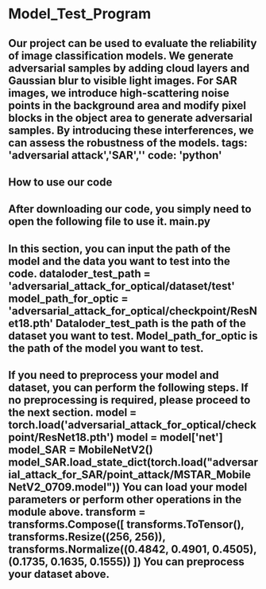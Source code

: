 # Model_Test_Program
 Our project can be used to evaluate the reliability of image classification models. We generate adversarial samples by adding cloud layers and Gaussian blur to visible light images. For SAR images, we introduce high-scattering noise points in the background area and modify pixel blocks in the object area to generate adversarial samples. By introducing these interferences, we can assess the robustness of the models.
 tags: 'adversarial attack','SAR',''
 code: 'python'
---
## How to use our code
After downloading our code, you simply need to open the following file to use it.
    main.py
---
In this section, you can input the path of the model and the data you want to test into the code.
 dataloder_test_path = 'adversarial_attack_for_optical/dataset/test'
 model_path_for_optic = 'adversarial_attack_for_optical/checkpoint/ResNet18.pth'
Dataloder_test_path is the path of the dataset you want to test.
Model_path_for_optic is the path of the model you want to test.
---
If you need to preprocess your model and dataset, you can perform the following steps. If no preprocessing is required, please proceed to the next section.
 model = torch.load('adversarial_attack_for_optical/checkpoint/ResNet18.pth')
 model = model['net']
 model_SAR = MobileNetV2()
 model_SAR.load_state_dict(torch.load("adversarial_attack_for_SAR/point_attack/MSTAR_MobileNetV2_0709.model"))
You can load your model parameters or perform other operations in the module above.
 transform = transforms.Compose([
 transforms.ToTensor(),
 transforms.Resize((256, 256)),
 transforms.Normalize((0.4842, 0.4901, 0.4505), (0.1735, 0.1635, 0.1555))
 ])
You can preprocess your dataset above.
---
